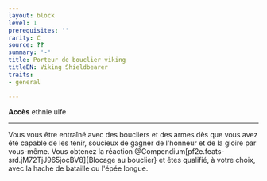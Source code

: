 ```yaml
---
layout: block
level: 1
prerequisites: ''
rarity: C
source: ??
summary: '-'
title: Porteur de bouclier viking
titleEN: Viking Shieldbearer
traits:
- general

---
```


<p><span id="ctl00_MainContent_DetailedOutput"><strong>Accès</strong> ethnie ulfe<br></span></p>
<hr>
<p>Vous vous être entraîné avec des boucliers et des armes dès que vous avez été capable de les tenir, soucieux de gagner de l'honneur et de la gloire par vous-même. Vous obtenez la réaction @Compendium[pf2e.feats-srd.jM72TjJ965jocBV8]{Blocage au bouclier} et êtes qualifié, à votre choix, avec la hache de bataille ou l'épée longue.&nbsp;</p>